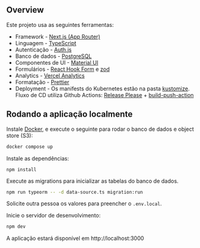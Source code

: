 ## Overview

Este projeto usa as seguintes ferramentas:

- Framework - [Next.js (App Router)](https://nextjs.org)
- Linguagem - [TypeScript](https://www.typescriptlang.org)
- Autenticação - [Auth.js](https://authjs.dev)
- Banco de dados - [PostgreSQL](https://www.postgresql.org)
- Componentes de UI - [Material UI](https://mui.com/material-ui)
- Formulários - [React Hook Form](https://react-hook-form.com) e [zod](https://zod.dev)
- Analytics - [Vercel Analytics](https://vercel.com/analytics)
- Formatação - [Prettier](https://prettier.io)
- Deployment - Os manifests do Kubernetes estão na pasta [kustomize](https://github.com/wagoid/estudio-up/tree/main/kustomize). Fluxo de CD utiliza Github Actions: [Release Please](https://github.com/googleapis/release-please-action) + [build-push-action](https://github.com/docker/build-push-action)

## Rodando a aplicação localmente

Instale [Docker](https://www.docker.com), e execute o seguinte para rodar o banco de dados e object store (S3):

```sh
docker compose up
```

Instale as dependências:
```
npm install
```

Execute as migrations para inicializar as tabelas do banco de dados.

```sh
npm run typeorm -- -d data-source.ts migration:run
```

Solicite outra pessoa os valores para preencher o `.env.local`.

Inicie o servidor de desenvolvimento:

```sh
npm dev
```

A aplicação estará disponível em http://localhost:3000
